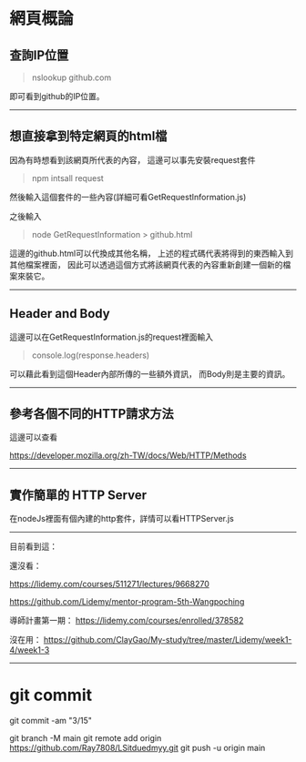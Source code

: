 # 網頁概論

## 查詢IP位置
>nslookup github.com

即可看到github的IP位置。

---

## 想直接拿到特定網頁的html檔
因為有時想看到該網頁所代表的內容，
這邊可以事先安裝request套件
>npm intsall request

然後輸入這個套件的一些內容(詳細可看GetRequestInformation.js)

之後輸入
>node GetRequestInformation > github.html

這邊的github.html可以代換成其他名稱，
上述的程式碼代表將得到的東西輸入到其他檔案裡面，
因此可以透過這個方式將該網頁代表的內容重新創建一個新的檔案來裝它。

---

## Header and Body
這邊可以在GetRequestInformation.js的request裡面輸入
>console.log(response.headers)

可以藉此看到這個Header內部所傳的一些額外資訊，
而Body則是主要的資訊。

---

## 參考各個不同的HTTP請求方法
這邊可以查看

https://developer.mozilla.org/zh-TW/docs/Web/HTTP/Methods

---
## 實作簡單的 HTTP Server
在nodeJs裡面有個內建的http套件，詳情可以看HTTPServer.js




---
目前看到這：

還沒看：

https://lidemy.com/courses/511271/lectures/9668270

https://github.com/Lidemy/mentor-program-5th-Wangpoching

導師計畫第一期：
https://lidemy.com/courses/enrolled/378582

沒在用：
https://github.com/ClayGao/My-study/tree/master/Lidemy/week1-4/week1-3

---

# git commit

git commit -am "3/15"

git branch -M main
git remote add origin https://github.com/Ray7808/LSitduedmyy.git
git push -u origin main
